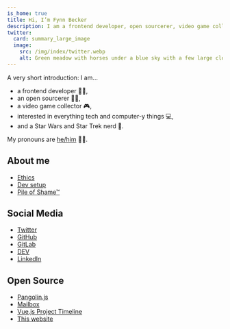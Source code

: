 ```yaml
---
is_home: true
title: Hi, I’m Fynn Becker
description: I am a frontend developer, open sourcerer, video game collector, interested in tech, and a Star Wars and Star Trek nerd 🖖
twitter:
  card: summary_large_image
  image:
    src: /img/index/twitter.webp
    alt: Green meadow with horses under a blue sky with a few large clouds and two rainbow arcs.
---
```



A very short introduction: I am…

* a frontend developer 👨‍💻,
* an open sourcerer 🧙‍♂️,
* a video game collector 🎮,
* interested in everything tech and computer-y things 💻,
* and a Star Wars and Star Trek nerd 🖖.

My pronouns are [he/him](https://pronoun.is/he) 🏳️‍🌈.

## About me

* [Ethics](ethics)
* [Dev setup](uses)
* [Pile of Shame™](games)

## Social Media

* [Twitter](https://twitter.com/mvsde)
* [GitHub](https://github.com/mvsde)
* [GitLab](https://gitlab.com/mvsde)
* [DEV](https://dev.to/mvsde)
* [LinkedIn](https://linkedin.com/in/fynn)

## Open Source

* [Pangolin.js](https://pangolinjs.org)
* [Mailbox](https://github.com/mvsde/mailbox)
* [Vue.js Project Timeline](https://github.com/mvsde/vue-project-timeline)
* [This website](https://github.com/mvsde/website)
